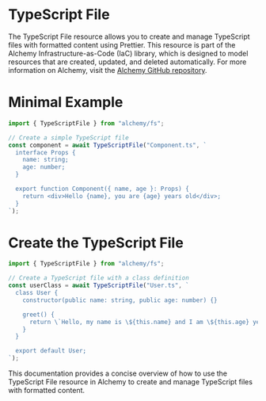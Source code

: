 # TypeScript File

The TypeScript File resource allows you to create and manage TypeScript files with formatted content using Prettier. This resource is part of the Alchemy Infrastructure-as-Code (IaC) library, which is designed to model resources that are created, updated, and deleted automatically. For more information on Alchemy, visit the [Alchemy GitHub repository](https://github.com/alchemy).

# Minimal Example

```ts
import { TypeScriptFile } from "alchemy/fs";

// Create a simple TypeScript file
const component = await TypeScriptFile("Component.ts", `
  interface Props {
    name: string;
    age: number;
  }

  export function Component({ name, age }: Props) {
    return <div>Hello {name}, you are {age} years old</div>;
  }
`);
```

# Create the TypeScript File

```ts
import { TypeScriptFile } from "alchemy/fs";

// Create a TypeScript file with a class definition
const userClass = await TypeScriptFile("User.ts", `
  class User {
    constructor(public name: string, public age: number) {}

    greet() {
      return \`Hello, my name is \${this.name} and I am \${this.age} years old.\`;
    }
  }

  export default User;
`);
```

This documentation provides a concise overview of how to use the TypeScript File resource in Alchemy to create and manage TypeScript files with formatted content.